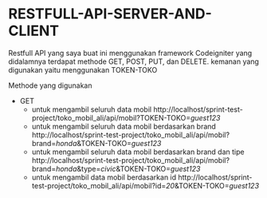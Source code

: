 # RESTFULL-API-SERVER-AND-CLIENT
Restfull API yang saya buat ini menggunakan framework Codeigniter yang didalamnya terdapat methode GET, POST, PUT, dan DELETE. 
kemanan yang digunakan yaitu menggunakan TOKEN-TOKO

Methode yang digunakan 
  + GET 
    - untuk mengambil seluruh data mobil 
      http://localhost/sprint-test-project/toko_mobil_ali/api/mobil?TOKEN-TOKO=*guest123*
    - untuk mengambil seluruh data mobil berdasarkan brand
      http://localhost/sprint-test-project/toko_mobil_ali/api/mobil?brand=*honda*&TOKEN-TOKO=*guest123*
    - untuk mengambil seluruh data mobil berdasarkan brand dan tipe
      http://localhost/sprint-test-project/toko_mobil_ali/api/mobil?brand=*honda*&type=*civic*&TOKEN-TOKO=*guest123*
    - untuk mengambil data mobil berdasarkan id 
      http://localhost/sprint-test-project/toko_mobil_ali/api/mobil?id=*20*&TOKEN-TOKO=*guest123*
